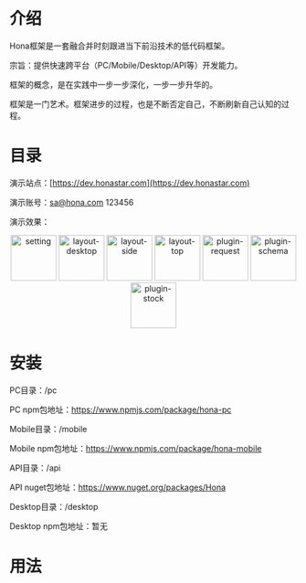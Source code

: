 # 介绍

Hona框架是一套融合并时刻跟进当下前沿技术的低代码框架。

宗旨：提供快速跨平台（PC/Mobile/Desktop/API等）开发能力。

框架的概念，是在实践中一步一步深化，一步一步升华的。

框架是一门艺术。框架进步的过程，也是不断否定自己，不断刷新自己认知的过程。

# 目录

演示站点：[https://dev.honastar.com](https://dev.honastar.com)

演示账号：sa@hona.com 123456

演示效果：
<div style="text-align: center;">
  <img alt="setting" src="https://tool-dev.honastar.com/demo/setting.png?v=1" height="80"/>
  <img alt="layout-desktop" src="https://tool-dev.honastar.com/demo/layout-desktop.png?v=1" height="80"/>
  <img alt="layout-side" src="https://tool-dev.honastar.com/demo/layout-side.png?v=1" height="80"/>
  <img alt="layout-top" src="https://tool-dev.honastar.com/demo/layout-top.png?v=1" height="80"/>
  <img alt="plugin-request" src="https://tool-dev.honastar.com/demo/plugin-request.png?v=1" height="80"/>
  <img alt="plugin-schema" src="https://tool-dev.honastar.com/demo/plugin-schema.png?v=1" height="80"/>
  <img alt="plugin-stock" src="https://tool-dev.honastar.com/demo/plugin-stock.png?v=1" height="80"/>
</div>

# 安装

PC目录：/pc

PC npm包地址：https://www.npmjs.com/package/hona-pc

Mobile目录：/mobile

Mobile npm包地址：https://www.npmjs.com/package/hona-mobile

API目录：/api

API nuget包地址：https://www.nuget.org/packages/Hona

Desktop目录：/desktop

Desktop npm包地址：暂无

# 用法